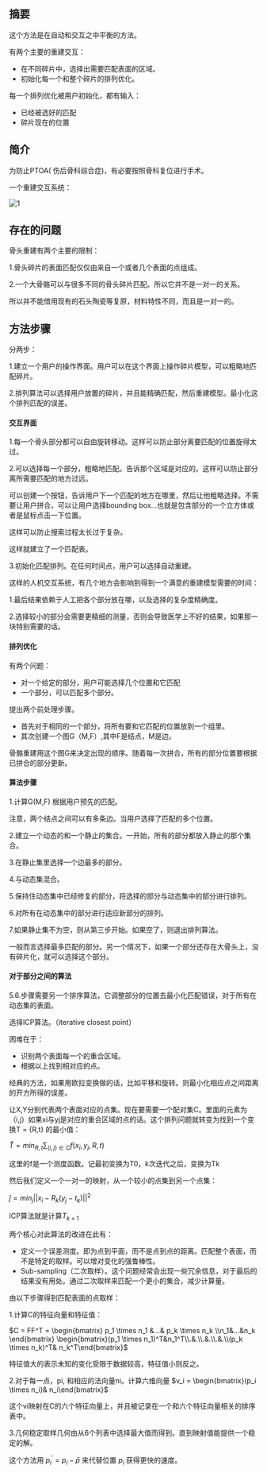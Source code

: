 ## 摘要

这个方法是在自动和交互之中平衡的方法。

有两个主要的重建交互：

- 在不同碎片中，选择出需要匹配表面的区域。
- 初始化每一个和整个碎片的排列优化。

每一个排列优化被用户初始化，都有输入：

- 已经被选好的匹配
- 碎片现在的位置





## 简介

为防止PTOA( 伤后骨科综合症)，有必要按照骨科复位进行手术。

一个重建交互系统：

![1]()



## 存在的问题

骨头重建有两个主要的限制：

1.骨头碎片的表面匹配仅仅由来自一个或者几个表面的点组成。

2.一个大骨骼可以与很多不同的骨头碎片匹配。所以它并不是一对一的关系。

所以并不能借用现有的石头陶瓷等复原，材料特性不同，而且是一对一的。



## 方法步骤

分两步：

1.建立一个用户的操作界面。用户可以在这个界面上操作碎片模型，可以粗略地匹配碎片。

2.排列算法可以选择用户放置的碎片，并且能精确匹配，然后重建模型。最小化这个排列匹配的误差。



#### 交互界面

1.每一个骨头部分都可以自由旋转移动。这样可以防止部分离要匹配的位置旋得太过。

2.可以选择每一个部分，粗略地匹配。告诉那个区域是对应的。这样可以防止部分离所需要匹配的地方过远。

可以创建一个按钮，告诉用户下一个匹配的地方在哪里，然后让他粗略选择。不需要让用户拼合，可以让用户选择bounding box...也就是包含部分的一个立方体或者是鼠标点击一下位置。

这样可以防止搜索过程太长过于复杂。

这样就建立了一个匹配表。

3.初始化匹配排列。在任何时间点，用户可以选择自动重建。



这样的人机交互系统，有几个地方会影响到得到一个满意的重建模型需要的时间：

1.最后结果依赖于人工把各个部分放在哪，以及选择的复杂度精确度。

2.选择较小的部分会需要更精细的测量，否则会导致医学上不好的结果，如果那一块特别需要的话。



#### 排列优化

有两个问题：

- 对一个给定的部分，用户可能选择几个位置和它匹配
- 一个部分，可以匹配多个部分。

提出两个前处理步骤。

- 首先对于相同的一个部分，将所有要和它匹配的位置放到一个组里。
- 其次创建一个图G（M,F）,其中F是结点，M是边。

骨骼重建用这个图G来决定出现的顺序。随着每一次拼合，所有的部分位置要根据已拼合的部分更新。



#### 算法步骤

1.计算G(M,F) 根据用户预先的匹配。

注意，两个结点之间可以有多条边。当用户选择了匹配的多个位置。

2.建立一个动态的和一个静止的集合。一开始，所有的部分都放入静止的那个集合。

3.在静止集里选择一个边最多的部分。

4.与动态集混合。

5.保持住动态集中已经修复的部分，将选择的部分与动态集中的部分进行排列。

6.对所有在动态集中的部分进行适应新部分的排列。

7.如果静止集不为空，则从第三步开始。如果空了，则退出排列算法。



一般而言选择最多匹配的部分。另一个情况下，如果一个部分还存在大骨头上，没有碎片化，就可以选择这个部分。



#### 对于部分之间的算法

5.6.步骤需要另一个排序算法，它调整部分的位置去最小化匹配错误，对于所有在动态集的表面。

选择ICP算法。（iterative closest point）

困难在于：

- 识别两个表面每一个的重合区域。
- 根据以上找到相对应的点。

经典的方法，如果用欧拉变换做的话，比如平移和旋转。则最小化相应点之间距离的开方所得的误差。

让X,Y分别代表两个表面对应的点集。现在要需要一个配对集C。里面的元素为（i,j）如果xi与yj是对应的重合区域的点的话。这个排列问题就转变为找到一个变换T = {R,t} 的最小值：

$\hat{T} = min_{R,t} \sum_{(i,j)\in C}f(x_i,y_j,R,t)$

这里的f是一个测度函数。记最初变换为T0，k次迭代之后，变换为Tk



然后我们定义一个一对一的映射，从一个较小的点集到另一个点集：

$\hat{j} = min_j||x_i-R_k(y_j-t_k)||^2$



ICP算法就是计算$T_{k+1}$ 

两个核心对此算法的改进在此有：

- 定义一个误差测度。即为点到平面，而不是点到点的距离。匹配整个表面，而不是特定的取样。可以增对变化的强鲁棒性。
- Sub-sampling（二次取样）。这个问题经常会出现一些冗余信息，对于最后的结果没有用处。通过二次取样来匹配一个更小的集合，减少计算量。

由以下步骤得到匹配表面的点取样：

1.计算C的特征向量和特征值：

$C = FF^T = \begin{bmatrix} p_1 \times n_1 &...& p_k \times n_k \\n_1&...&n_k \end{bmatrix} \begin{bmatrix}(p_1 \times n_1)^T&n_1^T\\.&.\\.&.\\.&.\\(p_k \times n_k)^T& n_k^T\end{bmatrix}$

特征值大的表示未知的变化受限于数据较高，特征值小则反之。



2.对于每一点，pi, 和相应的法向量ni。计算六维向量 $v_i = \begin{bmatrix}(p_i \times n_i)& n_i\end{bmatrix}$

这个vi映射在C的六个特征向量上，并且被记录在一个和六个特征向量相关的排序表中。



3.几何稳定取样几何由从6个列表中选择最大值而得到。直到映射值能提供一个稳定的解。



这个方法用 $p_i^\prime = p_i - \bar{p}$ 来代替位置 $p_i$ 获得更快的速度。 















